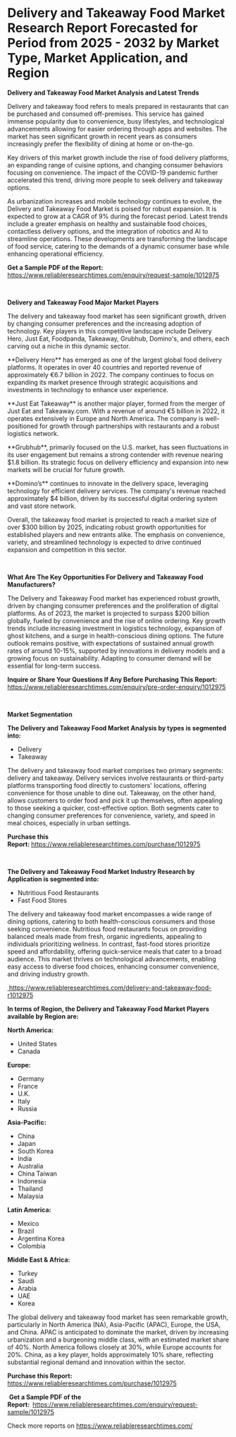 <p><h1>Delivery and Takeaway Food Market Research Report Forecasted for Period from 2025 -  2032 by Market Type, Market Application, and Region</h1></p><p><strong>Delivery and Takeaway Food Market Analysis and Latest Trends</strong></p>
<p><p>Delivery and takeaway food refers to meals prepared in restaurants that can be purchased and consumed off-premises. This service has gained immense popularity due to convenience, busy lifestyles, and technological advancements allowing for easier ordering through apps and websites. The market has seen significant growth in recent years as consumers increasingly prefer the flexibility of dining at home or on-the-go.</p><p>Key drivers of this market growth include the rise of food delivery platforms, an expanding range of cuisine options, and changing consumer behaviors focusing on convenience. The impact of the COVID-19 pandemic further accelerated this trend, driving more people to seek delivery and takeaway options. </p><p>As urbanization increases and mobile technology continues to evolve, the Delivery and Takeaway Food Market is poised for robust expansion. It is expected to grow at a CAGR of 9% during the forecast period. Latest trends include a greater emphasis on healthy and sustainable food choices, contactless delivery options, and the integration of robotics and AI to streamline operations. These developments are transforming the landscape of food service, catering to the demands of a dynamic consumer base while enhancing operational efficiency.</p></p>
<p><strong>Get a Sample PDF of the Report:&nbsp;</strong> <a href="https://www.reliableresearchtimes.com/enquiry/request-sample/1012975?utm_campaign=2638&utm_medium=2&utm_source=Github&utm_content=ia&utm_term=06032025&utm_id=delivery-and-takeaway-food">https://www.reliableresearchtimes.com/enquiry/request-sample/1012975</a></p>
<p>&nbsp;</p>
<p><strong>Delivery and Takeaway Food Major Market Players</strong></p>
<p><p>The delivery and takeaway food market has seen significant growth, driven by changing consumer preferences and the increasing adoption of technology. Key players in this competitive landscape include Delivery Hero, Just Eat, Foodpanda, Takeaway, Grubhub, Domino's, and others, each carving out a niche in this dynamic sector.</p><p>**Delivery Hero** has emerged as one of the largest global food delivery platforms. It operates in over 40 countries and reported revenue of approximately €6.7 billion in 2022. The company continues to focus on expanding its market presence through strategic acquisitions and investments in technology to enhance user experience.</p><p>**Just Eat Takeaway** is another major player, formed from the merger of Just Eat and Takeaway.com. With a revenue of around €5 billion in 2022, it operates extensively in Europe and North America. The company is well-positioned for growth through partnerships with restaurants and a robust logistics network.</p><p>**Grubhub**, primarily focused on the U.S. market, has seen fluctuations in its user engagement but remains a strong contender with revenue nearing $1.8 billion. Its strategic focus on delivery efficiency and expansion into new markets will be crucial for future growth.</p><p>**Domino’s** continues to innovate in the delivery space, leveraging technology for efficient delivery services. The company's revenue reached approximately $4 billion, driven by its successful digital ordering system and vast store network.</p><p>Overall, the takeaway food market is projected to reach a market size of over $300 billion by 2025, indicating robust growth opportunities for established players and new entrants alike. The emphasis on convenience, variety, and streamlined technology is expected to drive continued expansion and competition in this sector.</p></p>
<p>&nbsp;</p>
<p><strong>What Are The Key Opportunities For Delivery and Takeaway Food Manufacturers?</strong></p>
<p><p>The Delivery and Takeaway Food market has experienced robust growth, driven by changing consumer preferences and the proliferation of digital platforms. As of 2023, the market is projected to surpass $200 billion globally, fueled by convenience and the rise of online ordering. Key growth trends include increasing investment in logistics technology, expansion of ghost kitchens, and a surge in health-conscious dining options. The future outlook remains positive, with expectations of sustained annual growth rates of around 10-15%, supported by innovations in delivery models and a growing focus on sustainability. Adapting to consumer demand will be essential for long-term success.</p></p>
<p><strong>Inquire or Share Your Questions If Any Before Purchasing This Report:</strong> <a href="https://www.reliableresearchtimes.com/enquiry/pre-order-enquiry/1012975?utm_campaign=2638&utm_medium=2&utm_source=Github&utm_content=ia&utm_term=06032025&utm_id=delivery-and-takeaway-food">https://www.reliableresearchtimes.com/enquiry/pre-order-enquiry/1012975</a></p>
<p>&nbsp;</p>
<p><strong>Market Segmentation</strong></p>
<p><strong>The Delivery and Takeaway Food Market Analysis by types is segmented into:</strong></p>
<p><ul><li>Delivery</li><li>Takeaway</li></ul></p>
<p><p>The delivery and takeaway food market comprises two primary segments: delivery and takeaway. Delivery services involve restaurants or third-party platforms transporting food directly to customers' locations, offering convenience for those unable to dine out. Takeaway, on the other hand, allows customers to order food and pick it up themselves, often appealing to those seeking a quicker, cost-effective option. Both segments cater to changing consumer preferences for convenience, variety, and speed in meal choices, especially in urban settings.</p></p>
<p><strong>Purchase this Report:&nbsp;</strong><a href="https://www.reliableresearchtimes.com/purchase/1012975?utm_campaign=2638&utm_medium=2&utm_source=Github&utm_content=ia&utm_term=06032025&utm_id=delivery-and-takeaway-food">https://www.reliableresearchtimes.com/purchase/1012975</a></p>
<p>&nbsp;</p>
<p><strong>The Delivery and Takeaway Food Market Industry Research by Application is segmented into:</strong></p>
<p><ul><li>Nutritious Food Restaurants</li><li>Fast Food Stores</li></ul></p>
<p><p>The delivery and takeaway food market encompasses a wide range of dining options, catering to both health-conscious consumers and those seeking convenience. Nutritious food restaurants focus on providing balanced meals made from fresh, organic ingredients, appealing to individuals prioritizing wellness. In contrast, fast-food stores prioritize speed and affordability, offering quick-service meals that cater to a broad audience. This market thrives on technological advancements, enabling easy access to diverse food choices, enhancing consumer convenience, and driving industry growth.</p></p>
<p><a href="https://www.reliableresearchtimes.com/delivery-and-takeaway-food-r1012975?utm_campaign=2638&utm_medium=2&utm_source=Github&utm_content=ia&utm_term=06032025&utm_id=delivery-and-takeaway-food">&nbsp;https://www.reliableresearchtimes.com/delivery-and-takeaway-food-r1012975</a></p>
<p><strong>In terms of Region, the Delivery and Takeaway Food Market Players available by Region are:</strong></p>
<p>
    <p> <strong> North America: </strong>
        <ul>
            <li>United States</li>
            <li>Canada</li>
        </ul>
        </p> 
    <p> <strong> Europe: </strong>
        <ul>
            <li>Germany</li>
            <li>France</li>
            <li>U.K.</li>
            <li>Italy</li>
            <li>Russia</li>
        </ul>
        </p> 
    <p> <strong> Asia-Pacific: </strong>
        <ul>
            <li>China</li>
            <li>Japan</li>
            <li>South Korea</li>
            <li>India</li>
            <li>Australia</li>
            <li>China Taiwan</li>
            <li>Indonesia</li>
            <li>Thailand</li>
            <li>Malaysia</li>
        </ul>
        </p> 
    <p> <strong> Latin America: </strong>
        <ul>
            <li>Mexico</li>
            <li>Brazil</li>
            <li>Argentina Korea</li>
            <li>Colombia</li>
        </ul>
        </p> 
    <p> <strong> Middle East & Africa: </strong>
        <ul>
            <li>Turkey</li>
            <li>Saudi</li>
            <li>Arabia</li>
            <li>UAE</li>
            <li>Korea</li>
        </ul>
    </p>
    </p>
<p><p>The global delivery and takeaway food market has seen remarkable growth, particularly in North America (NA), Asia-Pacific (APAC), Europe, the USA, and China. APAC is anticipated to dominate the market, driven by increasing urbanization and a burgeoning middle class, with an estimated market share of 40%. North America follows closely at 30%, while Europe accounts for 20%. China, as a key player, holds approximately 10% share, reflecting substantial regional demand and innovation within the sector.</p></p>
<p><strong>Purchase this Report: </strong><a href="https://www.reliableresearchtimes.com/purchase/1012975?utm_campaign=2638&utm_medium=2&utm_source=Github&utm_content=ia&utm_term=06032025&utm_id=delivery-and-takeaway-food">https://www.reliableresearchtimes.com/purchase/1012975</a></p>
<p>&nbsp;<strong>Get a Sample PDF of the Report:&nbsp;&nbsp;</strong><a href="https://www.reliableresearchtimes.com/enquiry/request-sample/1012975?utm_campaign=2638&utm_medium=2&utm_source=Github&utm_content=ia&utm_term=06032025&utm_id=delivery-and-takeaway-food">https://www.reliableresearchtimes.com/enquiry/request-sample/1012975</a></p>
<p><strong></strong></p>
<p>Check more reports on <a href="https://www.reliableresearchtimes.com/?utm_campaign=2638&utm_medium=2&utm_source=Github&utm_content=ia&utm_term=06032025&utm_id=delivery-and-takeaway-food">https://www.reliableresearchtimes.com/</a></p>